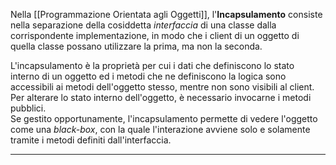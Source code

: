 Nella [[Programmazione Orientata agli Oggetti]], l'**Incapsulamento** consiste nella separazione della cosiddetta _interfaccia_ di una classe dalla corrispondente implementazione, in modo che i client di un oggetto di quella classe possano utilizzare la prima, ma non la seconda.<br />

L'incapsulamento è la proprietà per cui i dati che definiscono lo stato interno di un oggetto ed i metodi che ne definiscono la logica sono accessibili ai metodi dell'oggetto stesso, mentre non sono visibili al client. Per alterare lo stato interno dell'oggetto, è necessario invocarne i metodi pubblici.<br />
Se gestito opportunamente, l'incapsulamento permette di vedere l'oggetto come una _black-box_, con la quale l'interazione avviene solo e solamente tramite i metodi definiti dall'interfaccia.<br />

---------------------------------------------------------------